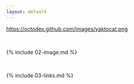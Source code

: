 ```yaml
---
layout: default
---
```


https://octodex.github.com/images/yaktocat.png

<br>

{% include 02-image.md %}

<br>

{% include 03-links.md %}


